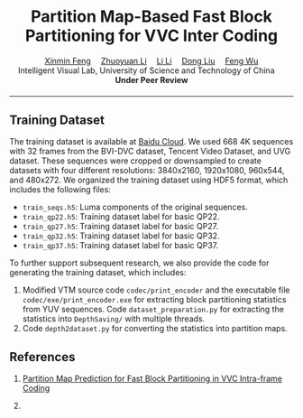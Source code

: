 <div align="center">

<h1>Partition Map-Based Fast Block Partitioning for VVC Inter Coding</h1>

<div>
    <a href='https://zhexinliang.github.io/' target='_blank'>Xinmin Feng</a>&emsp;
    <a href='https://scholar.google.com/citations?user=PiyMuF4AAAAJ&hl=en&oi=ao' target='_blank'>Zhuoyuan Li</a>&emsp;
    <a href='https://faculty.ustc.edu.cn/lil1/en/index.htm' target='_blank'>Li Li</a>&emsp;
    <a href='https://faculty.ustc.edu.cn/dongeliu/en/index.htm' target='_blank'>Dong Liu</a>&emsp;
    <a href='https://scholar.google.com/citations?user=5bInRDEAAAAJ&hl=en&oi=ao' target='_blank'>Feng Wu</a>
</div>
<div>
    Intelligent Visual Lab, University of Science and Technology of China &emsp; 
</div>

<div>
   <strong>Under Peer Review</strong>
</div>
<div>
    <h4 align="center">
    </h4>
</div>

---

</div>

## Training Dataset

The training dataset is available at [Baidu Cloud](https://pan.baidu.com/s/1ZMPZqOcQS_gri_pzSq2vGA?pwd=tmxn). We used 668 4K sequences with 32 frames from the BVI-DVC dataset, Tencent Video Dataset, and UVG dataset. These sequences were cropped or downsampled to create datasets with four different resolutions: 3840x2160, 1920x1080, 960x544, and 480x272. We organized the training dataset using HDF5 format, which includes the following files:

- `train_seqs.h5`: Luma components of the original sequences.
- `train_qp22.h5`: Training dataset label for basic QP22.
- `train_qp27.h5`: Training dataset label for basic QP27.
- `train_qp32.h5`: Training dataset label for basic QP32.
- `train_qp37.h5`: Training dataset label for basic QP37.

To further support subsequent research, we also provide the code for generating the training dataset, which includes:

1. Modified VTM source code `codec/print_encoder` and the executable file `codec/exe/print_encoder.exe` for extracting block partitioning statistics from YUV sequences. Code `dataset_preparation.py` for extracting the statistics into `DepthSaving/` with multiple threads.
3. Code `depth2dataset.py` for converting the  statistics into partition maps.





<!-- ## :running_woman: TODO  -->

## References

1. [Partition Map Prediction for Fast Block Partitioning in VVC Intra-frame Coding](https://github.com/AolinFeng/PMP-VVC-TIP2023)

2. 